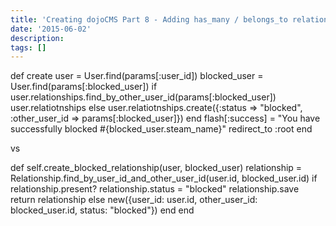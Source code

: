```yaml
---
title: 'Creating dojoCMS Part 8 - Adding has_many / belongs_to relationship'
date: '2015-06-02'
description:
tags: []
---
```


  def create
    user = User.find(params[:user_id])
    blocked_user = User.find(params[:blocked_user])
    if user.relationships.find_by_other_user_id(params[:blocked_user])
      user.relatiotnships
    else
      user.relatiotnships.create({:status => "blocked", :other_user_id => params[:blocked_user]})
    end
      flash[:success] = "You have successfully blocked #{blocked_user.steam_name}"
      redirect_to :root
  end

  vs 


  def self.create_blocked_relationship(user, blocked_user)
    relationship = Relationship.find_by_user_id_and_other_user_id(user.id, blocked_user.id)
    if relationship.present?
      relationship.status = "blocked"
      relationship.save
      return relationship
    else 
      new({user_id: user.id, other_user_id: blocked_user.id, status: "blocked"})
    end
  end

